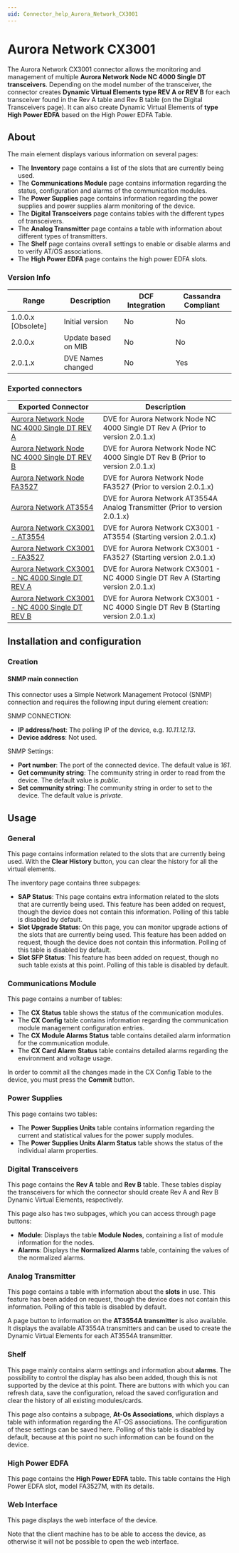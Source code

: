 ```yaml
---
uid: Connector_help_Aurora_Network_CX3001
---
```


# Aurora Network CX3001

The Aurora Network CX3001 connector allows the monitoring and management of multiple **Aurora Network Node NC 4000 Single DT transceivers**. Depending on the model number of the transceiver, the connector creates **Dynamic Virtual Elements type REV A or REV B** for each transceiver found in the Rev A table and Rev B table (on the Digital Transceivers page). It can also create Dynamic Virtual Elements of **type High Power EDFA** based on the High Power EDFA Table.

## About

The main element displays various information on several pages:

- The **Inventory** page contains a list of the slots that are currently being used.
- The **Communications Module** page contains information regarding the status, configuration and alarms of the communication modules.
- The **Power Supplies** page contains information regarding the power supplies and power supplies alarm monitoring of the device.
- The **Digital Transceivers** page contains tables with the different types of transceivers.
- The **Analog Transmitter** page contains a table with information about different types of transmitters.
- The **Shelf** page contains overall settings to enable or disable alarms and to verify AT/OS associations.
- The **High Power EDFA** page contains the high power EDFA slots.

### Version Info

| Range              | Description         | DCF Integration | Cassandra Compliant |
|--------------------|---------------------|-----------------|---------------------|
| 1.0.0.x [Obsolete] | Initial version     | No              | No                  |
| 2.0.0.x            | Update based on MIB | No              | No                  |
| 2.0.1.x            | DVE Names changed   | No              | Yes                 |

### Exported connectors

| Exported Connector                                                                                                     | Description                                                                        |
|------------------------------------------------------------------------------------------------------------------------|------------------------------------------------------------------------------------|
| [Aurora Network Node NC 4000 Single DT REV A](xref:Connector_help_Aurora_Networks_Node_NC4000_Single_DT_REV_A)         | DVE for Aurora Network Node NC 4000 Single DT Rev A (Prior to version 2.0.1.x)     |
| [Aurora Network Node NC 4000 Single DT REV B](xref:Connector_help_Aurora_Networks_Node_NC_4000_Single_DT_REV_B)        | DVE for Aurora Network Node NC 4000 Single DT Rev B (Prior to version 2.0.1.x)     |
| [Aurora Network Node FA3527](xref:Connector_help_Aurora_Network_Node_FA3527)                                           | DVE for Aurora Network Node FA3527 (Prior to version 2.0.1.x)                      |
| [Aurora Network AT3554](xref:Connector_help_Aurora_Network_AT3554)                                                     | DVE for Aurora Network AT3554A Analog Transmitter (Prior to version 2.0.1.x)       |
| [Aurora Network CX3001 - AT3554](xref:Connector_help_Aurora_Network_CX3001_-_AT3554)                                   | DVE for Aurora Network CX3001 - AT3554 (Starting version 2.0.1.x)                  |
| [Aurora Network CX3001 - FA3527](xref:Connector_help_Aurora_Network_CX3001_-_FA3527)                                   | DVE for Aurora Network CX3001 - FA3527 (Starting version 2.0.1.x)                  |
| [Aurora Network CX3001 - NC 4000 Single DT REV A](xref:Connector_help_Aurora_Network_CX3001_-_NC_4000_Single_DT_REV_A) | DVE for Aurora Network CX3001 - NC 4000 Single DT Rev A (Starting version 2.0.1.x) |
| [Aurora Network CX3001 - NC 4000 Single DT REV B](xref:Connector_help_Aurora_Network_CX3001_-_NC_4000_Single_DT_REV_B) | DVE for Aurora Network CX3001 - NC 4000 Single DT Rev B (Starting version 2.0.1.x) |

## Installation and configuration

### Creation

#### SNMP main connection

This connector uses a Simple Network Management Protocol (SNMP) connection and requires the following input during element creation:

SNMP CONNECTION:

- **IP address/host**: The polling IP of the device, e.g. *10.11.12.13*.
- **Device address**: Not used.

SNMP Settings:

- **Port number**: The port of the connected device. The default value is *161*.
- **Get community string**: The community string in order to read from the device. The default value is *public*.
- **Set community string**: The community string in order to set to the device. The default value is *private*.

## Usage

### General

This page contains information related to the slots that are currently being used. With the **Clear History** button, you can clear the history for all the virtual elements.

The inventory page contains three subpages:

- **SAP Status**: This page contains extra information related to the slots that are currently being used. This feature has been added on request, though the device does not contain this information. Polling of this table is disabled by default.
- **Slot Upgrade Status**: On this page, you can monitor upgrade actions of the slots that are currently being used. This feature has been added on request, though the device does not contain this information. Polling of this table is disabled by default.
- **Slot SFP Status**: This feature has been added on request, though no such table exists at this point. Polling of this table is disabled by default.

### Communications Module

This page contains a number of tables:

- The **CX Status** table shows the status of the communication modules.
- The **CX Config** table contains information regarding the communication module management configuration entries.
- The **CX Module Alarms Status** table contains detailed alarm information for the communication module.
- The **CX Card Alarm** **Status** table contains detailed alarms regarding the environment and voltage usage.

In order to commit all the changes made in the CX Config Table to the device, you must press the **Commit** button.

### Power Supplies

This page contains two tables:

- The **Power Supplies Units** table contains information regarding the current and statistical values for the power supply modules.
- The **Power Supplies Units Alarm Status** table shows the status of the individual alarm properties.

### Digital Transceivers

This page contains the **Rev A** table and **Rev B** table. These tables display the transceivers for which the connector should create Rev A and Rev B Dynamic Virtual Elements, respectively.

This page also has two subpages, which you can access through page buttons:

- **Module**: Displays the table **Module Nodes**, containing a list of module information for the nodes.
- **Alarms**: Displays the **Normalized Alarms** table, containing the values of the normalized alarms.

### Analog Transmitter

This page contains a table with information about the **slots** in use. This feature has been added on request, though the device does not contain this information. Polling of this table is disabled by default.

A page button to information on the **AT3554A transmitter** is also available. It displays the available AT3554A transmitters and can be used to create the Dynamic Virtual Elements for each AT3554A transmitter.

### Shelf

This page mainly contains alarm settings and information about **alarms**. The possibility to control the display has also been added, though this is not supported by the device at this point. There are buttons with which you can refresh data, save the configuration, reload the saved configuration and clear the history of all existing modules/cards.

This page also contains a subpage, **At-Os Associations**, which displays a table with information regarding the AT-OS associations. The configuration of these settings can be saved here. Polling of this table is disabled by default, because at this point no such information can be found on the device.

### High Power EDFA

This page contains the **High Power EDFA** table. This table contains the High Power EDFA slot, model FA3527M, with its details.

### Web Interface

This page displays the web interface of the device.

Note that the client machine has to be able to access the device, as otherwise it will not be possible to open the web interface.

